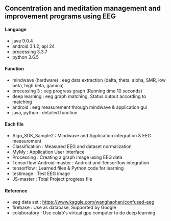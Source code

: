 ## Concentration and meditation management and improvement programs using EEG

#### Language
* java 9.0.4
* android 3.1.2, api 24
* processing 3.3.7
* python 3.6.5

#### Function
* mindwave (hardware) : eeg data extraction (delta, theta, alpha, SMR, low beta, high beta, gamma)
* processing 3 : eeg progress graph (Running time 10 seconds)
* deep learning : eeg graph matching, Status output according to matching
* android : eeg measurement through mindwave & application gui
* java, python : detailed function

#### Each file
* Algo_SDK_Sample2 : Mindwave and Application integration & EEG measurement
* Classification : Measured EEG and dataset normalization
* MyMy : Application User Interface
* Processing : Creating a graph image using EEG data
* Tensorflow-Android-master : Android and Tensorflow integration
* tensorflow : Learned files & Python code for learning
* testimage : Test EEG image
* JS-master : Total Project progress file

#### Reference
* eeg data set : https://www.kaggle.com/wanghaohan/confused-eeg
* firebase : Use as database, Supported by Google
* colaboratory : Use colab's virtual gpu computer to do deep learning
